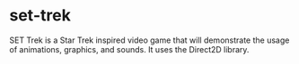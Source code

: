 # set-trek
SET Trek is a Star Trek inspired video game that will demonstrate the usage of animations, graphics, and sounds. It uses the Direct2D library.
